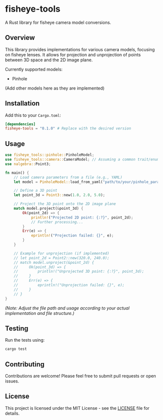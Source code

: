 # fisheye-tools

A Rust library for fisheye camera model conversions.

## Overview

This library provides implementations for various camera models, focusing on fisheye lenses. It allows for projection and unprojection of points between 3D space and the 2D image plane.

Currently supported models:
- Pinhole

(Add other models here as they are implemented)

## Installation

Add this to your `Cargo.toml`:

```toml
[dependencies]
fisheye-tools = "0.1.0" # Replace with the desired version
```

## Usage

```rust
use fisheye_tools::pinhole::PinholeModel;
use fisheye_tools::camera::CameraModel; // Assuming a common trait/enum
use nalgebra::Point3;

fn main() {
    // Load camera parameters from a file (e.g., YAML)
    let model = PinholeModel::load_from_yaml("path/to/your/pinhole_params.yaml").expect("Failed to load camera model");

    // Define a 3D point
    let point_3d = Point3::new(1.0, 2.0, 5.0);

    // Project the 3D point onto the 2D image plane
    match model.project(&point_3d) {
        Ok(point_2d) => {
            println!("Projected 2D point: {:?}", point_2d);
            // Further processing...
        }
        Err(e) => {
            eprintln!("Projection failed: {}", e);
        }
    }

    // Example for unprojection (if implemented)
    // let point_2d = Point2::new(320.0, 240.0);
    // match model.unproject(&point_2d) {
    //     Ok(point_3d) => {
    //         println!("Unprojected 3D point: {:?}", point_3d);
    //     }
    //     Err(e) => {
    //         eprintln!("Unprojection failed: {}", e);
    //     }
    // }
}
```

*(Note: Adjust the file path and usage according to your actual implementation and file structure.)*

## Testing

Run the tests using:

```bash
cargo test
```

## Contributing

Contributions are welcome! Please feel free to submit pull requests or open issues.

## License

This project is licensed under the MIT License - see the [LICENSE](LICENSE) file for details.